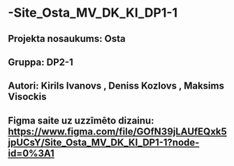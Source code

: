 # -Site_Osta_MV_DK_KI_DP1-1

## Projekta nosaukums: Osta
## Gruppa: DP2-1
## Autori: Kirils Ivanovs , Deniss Kozlovs , Maksims Visockis
## Figma saite uz uzzīmēto dizainu: https://www.figma.com/file/GOfN39jLAUfEQxk5jpUCsY/Site_Osta_MV_DK_KI_DP1-1?node-id=0%3A1
